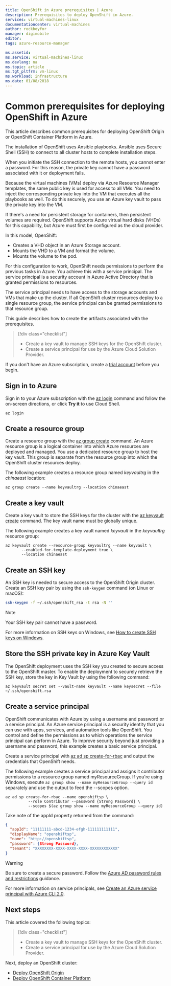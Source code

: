```yaml
---
title: OpenShift in Azure prerequisites | Azure
description: Prerequisites to deploy OpenShift in Azure.
services: virtual-machines-linux
documentationcenter: virtual-machines
author: rockboyfor
manager: digimobile
editor: 
tags: azure-resource-manager

ms.assetid: 
ms.service: virtual-machines-linux
ms.devlang: na
ms.topic: article
ms.tgt_pltfrm: vm-linux
ms.workload: infrastructure
ms.date: 01/08/2018
---
```


# Common prerequisites for deploying OpenShift in Azure

This article describes common prerequisites for deploying OpenShift Origin or OpenShift Container Platform in Azure.

The installation of OpenShift uses Ansible playbooks. Ansible uses Secure Shell (SSH) to connect to all cluster hosts to complete installation steps.

When you initiate the SSH connection to the remote hosts, you cannot enter a password. For this reason, the private key cannot have a password associated with it or deployment fails.

Because the virtual machines (VMs) deploy via Azure Resource Manager templates, the same public key is used for access to all VMs. You need to inject the corresponding private key into the VM that executes all the playbooks as well. To do this securely, you use an Azure key vault to pass the private key into the VM.

If there's a need for persistent storage for containers, then persistent volumes are required. OpenShift supports Azure virtual hard disks (VHDs) for this capability, but Azure must first be configured as the cloud provider. 

In this model, OpenShift:

- Creates a VHD object in an Azure Storage account.
- Mounts the VHD to a VM and format the volume.
- Mounts the volume to the pod.

For this configuration to work, OpenShift needs permissions to perform the previous tasks in Azure. You achieve this with a service principal. The service principal is a security account in Azure Active Directory that is granted permissions to resources.

The service principal needs to have access to the storage accounts and VMs that make up the cluster. If all OpenShift cluster resources deploy to a single resource group, the service principal can be granted permissions to that resource group.

This guide describes how to create the artifacts associated with the prerequisites.

> [!div class="checklist"]
> * Create a key vault to manage SSH keys for the OpenShift cluster.
> * Create a service principal for use by the Azure Cloud Solution Provider.

If you don't have an Azure subscription, create a [trial account](https://www.azure.cn/pricing/1rmb-trial) before you begin.

## Sign in to Azure 
Sign in to your Azure subscription with the [az login](https://docs.azure.cn/zh-cn/cli/reference-index?view=azure-cli-latest#az-login) command and follow the on-screen directions, or click **Try it** to use Cloud Shell.

```azurecli 
az login
```
## Create a resource group

Create a resource group with the [az group create](https://docs.azure.cn/zh-cn/cli/group?view=azure-cli-latest#create) command. An Azure resource group is a logical container into which Azure resources are deployed and managed. You use a dedicated resource group to host the key vault. This group is separate from the resource group into which the OpenShift cluster resources deploy. 

The following example creates a resource group named *keyvaultrg* in the *chinaeast* location:

```azurecli 
az group create --name keyvaultrg --location chinaeast
```

## Create a key vault
Create a key vault to store the SSH keys for the cluster with the [az keyvault create](https://docs.azure.cn/zh-cn/cli/keyvault?view=azure-cli-latest#create) command. The key vault name must be globally unique.

The following example creates a key vault named *keyvault* in the *keyvaultrg* resource group:

```azurecli 
az keyvault create --resource-group keyvaultrg --name keyvault \
       --enabled-for-template-deployment true \
       --location chinaeast
```

## Create an SSH key 
An SSH key is needed to secure access to the OpenShift Origin cluster. Create an SSH key pair by using the `ssh-keygen` command (on Linux or macOS):

 ```bash
ssh-keygen -f ~/.ssh/openshift_rsa -t rsa -N ''
```

> [!NOTE]
> Your SSH key pair cannot have a password.

For more information on SSH keys on Windows, see [How to create SSH keys on Windows](/virtual-machines/linux/ssh-from-windows).

## Store the SSH private key in Azure Key Vault
The OpenShift deployment uses the SSH key you created to secure access to the OpenShift master. To enable the deployment to securely retrieve the SSH key, store the key in Key Vault by using the following command:

```azurecli
az keyvault secret set --vault-name keyvault --name keysecret --file ~/.ssh/openshift.rsa
```

## Create a service principal 
OpenShift communicates with Azure by using a username and password or a service principal. An Azure service principal is a security identity that you can use with apps, services, and automation tools like OpenShift. You control and define the permissions as to which operations the service principal can perform in Azure. To improve security beyond just providing a username and password, this example creates a basic service principal.

Create a service principal with [az ad sp create-for-rbac](https://docs.azure.cn/zh-cn/cli/ad/sp?view=azure-cli-latest#create-for-rbac) and output the credentials that OpenShift needs.

The following example creates a service principal and assigns it contributor permissions to a resource group named myResourceGroup. If you're using Windows, execute ```az group show --name myResourceGroup --query id```
separately and use the output to feed the --scopes option.

```azurecli
az ad sp create-for-rbac --name openshiftsp \
          --role Contributor --password {Strong Password} \
          --scopes $(az group show --name myResourceGroup --query id)
```

Take note of the appId property returned from the command:
```json
{
  "appId": "11111111-abcd-1234-efgh-111111111111",            
  "displayName": "openshiftsp",
  "name": "http://openshiftsp",
  "password": {Strong Password},
  "tenant": "XXXXXXXX-XXXX-XXXX-XXXX-XXXXXXXXXXXX"
}
```
 > [!WARNING] 
 > Be sure to create a secure password. Follow the
 > [Azure AD password rules and restrictions](/active-directory/active-directory-passwords-policy) guidance.

For more information on service principals, see [Create an Azure service principal with Azure CLI 2.0](https://docs.azure.cn/zh-cn/cli/create-an-azure-service-principal-azure-cli?view=azure-cli-latest).

## Next steps

This article covered the following topics:
> [!div class="checklist"]
> * Create a key vault to manage SSH keys for the OpenShift cluster.
> * Create a service principal for use by the Azure Cloud Solution Provider.

Next, deploy an OpenShift cluster:

- [Deploy OpenShift Origin](./openshift-origin.md)
- [Deploy OpenShift Container Platform](./openshift-container-platform.md)
<!--Update_Description: update meta properties, update link -->